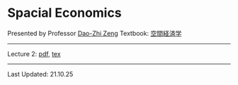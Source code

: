 # Spacial Economics

Presented by Professor [Dao-Zhi Zeng](http://www.se.is.tohoku.ac.jp/~zeng/eng.html)
Textbook: [空間経済学](https://www.amazon.co.jp/%E3%80%88%E3%82%B5%E3%83%94%E3%82%A8%E3%83%B3%E3%83%86%E3%82%A3%E3%82%A2%E3%80%89%E7%A9%BA%E9%96%93%E7%B5%8C%E6%B8%88%E5%AD%A6-%E6%9B%BD-%E9%81%93%E6%99%BA/dp/4492314857/ref=sr_1_1?s=books&ie=UTF8&qid=1470281392&sr=1-1&keywords=%E7%A9%BA%E9%96%93%E7%B5%8C%E6%B8%88%E5%AD%A6)

---
Lecture 2: [pdf](SpaEcoLec2Note/SpaEcoLec2Note.pdf), [tex](SpaEcoLec2Note/main.tex)


---
Last Updated: 21.10.25